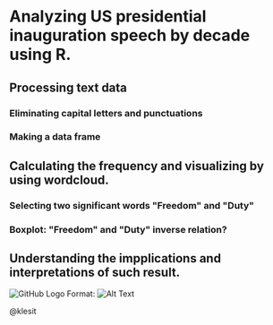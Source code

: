 # Analyzing US presidential inauguration speech by decade using R.


## Processing text data
### Eliminating capital letters and punctuations

### Making a data frame 


## Calculating the frequency and visualizing by using wordcloud.
### Selecting two significant words "Freedom" and "Duty"
### Boxplot: "Freedom" and "Duty" inverse relation?
### 

## Understanding the impplications and interpretations of such result.

![GitHub Logo](/images/logo.png)
Format: ![Alt Text](url)

@klesit

